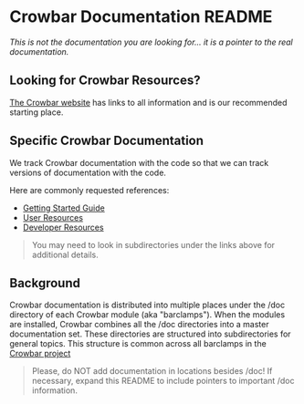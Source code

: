 # Crowbar Documentation README

_This is not the documentation you are looking for... it is a pointer to the real documentation._

## Looking for Crowbar Resources?

[The Crowbar website](http://crowbar.github.io) has links to all information and is our recommended starting place.

## Specific Crowbar Documentation

We track Crowbar documentation with the code so that we can track versions of documentation with the code.

Here are commonly requested references:

* [Getting Started Guide](https://github.com/crowbar/crowbar/blob/master/doc/gettingstarted.md)
* [User Resources](https://github.com/crowbar/crowbar/blob/master/doc/userguide.md)
* [Developer Resources](https://github.com/crowbar/crowbar/blob/master/doc/devguide.md)

> You may need to look in subdirectories under the links above for additional details.

## Background
Crowbar documentation is distributed into multiple places under the /doc directory of each Crowbar module (aka "barclamps").  When the modules are installed, Crowbar combines all the /doc directories into a master documentation set.  These directories are structured into subdirectories for general topics.  This structure is common across all barclamps in the [Crowbar project](https://github.com/crowbar/)

> Please, do NOT add documentation in locations besides /doc!  If necessary, expand this README to include pointers to important /doc information.

